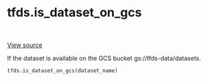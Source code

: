 <div itemscope itemtype="http://developers.google.com/ReferenceObject">
<meta itemprop="name" content="tfds.is_dataset_on_gcs" />
<meta itemprop="path" content="Stable" />
</div>

# tfds.is_dataset_on_gcs

<!-- Insert buttons and diff -->

<table class="tfo-notebook-buttons tfo-api" align="left">
</table>

<a target="_blank" href="https://github.com/tensorflow/datasets/tree/master/tensorflow_datasets/core/utils/gcs_utils.py">View
source</a>

<!-- Equality marker -->
If the dataset is available on the GCS bucket gs://tfds-data/datasets.

```python
tfds.is_dataset_on_gcs(dataset_name)
```

<!-- Placeholder for "Used in" -->
